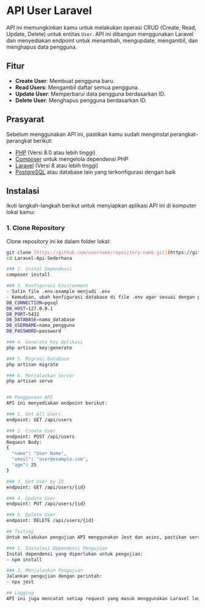 # API User Laravel

API ini memungkinkan kamu untuk melakukan operasi CRUD (Create, Read, Update, Delete) untuk entitas `User`. API ini dibangun menggunakan Laravel dan menyediakan endpoint untuk menambah, mengupdate, mengambil, dan menghapus data pengguna.

## Fitur

- **Create User**: Membuat pengguna baru.
- **Read Users**: Mengambil daftar semua pengguna.
- **Update User**: Memperbarui data pengguna berdasarkan ID.
- **Delete User**: Menghapus pengguna berdasarkan ID.

## Prasyarat

Sebelum menggunakan API ini, pastikan kamu sudah menginstal perangkat-perangkat berikut:

- [PHP](https://www.php.net/) (Versi 8.0 atau lebih tinggi)
- [Composer](https://getcomposer.org/) untuk mengelola dependensi PHP
- [Laravel](https://laravel.com/) (Versi 8 atau lebih tinggi)
- [PostgreSQL](https://www.postgresql.org/) atau database lain yang terkonfigurasi dengan baik

## Instalasi

Ikuti langkah-langkah berikut untuk menyiapkan aplikasi API ini di komputer lokal kamu:

### 1. Clone Repository

Clone repository ini ke dalam folder lokal:

```bash
git clone [https://github.com/username/repository-name.git](https://github.com/Rizki-Rahmadani/Laravel-Api-Sederhana.git)
cd Laravel-Api-Sederhana

### 2. Instal Dependensi
composer install

### 3. Konfigurasi Environment
- Salin file .env.example menjadi .env
- Kemudian, ubah konfigurasi database di file .env agar sesuai dengan pengaturan database lokal kamu:
DB_CONNECTION=pgsql
DB_HOST=127.0.0.1
DB_PORT=5432
DB_DATABASE=nama_database
DB_USERNAME=nama_pengguna
DB_PASSWORD=password

### 4. Generate Key Aplikasi
php artisan key:generate

### 5. Migrasi Database
php artisan migrate

### 6. Menjalankan Server
php artisan serve


## Penggunaan API
API ini menyediakan endpoint berikut:

### 1. Get All Users
endpoint: GET /api/users

### 2. Create User
endpoint: POST /api/users
Request Body:
{
  "name": "User Name",
  "email": "user@example.com",
  "age": 25
}

### 3. Get User by ID
endpoint: GET /api/users/{id}

### 4. Update User
endpoint: PUT /api/users/{id}

### 5. Delete User
endpoint: DELETE /api/users/{id}

## Testing
Untuk melakukan pengujian API menggunakan Jest dan axios, pastikan server API sedang berjalan.

### 1. Instalasi Dependensi Pengujian
Instal dependensi yang diperlukan untuk pengujian:
- npm install

### 2. Menjalankan Pengujian
Jalankan pengujian dengan perintah:
- npx jest

## Logging
API ini juga mencatat setiap request yang masuk menggunakan Laravel logging system. Kamu dapat melihat log di file storage/logs/laravel.log.

